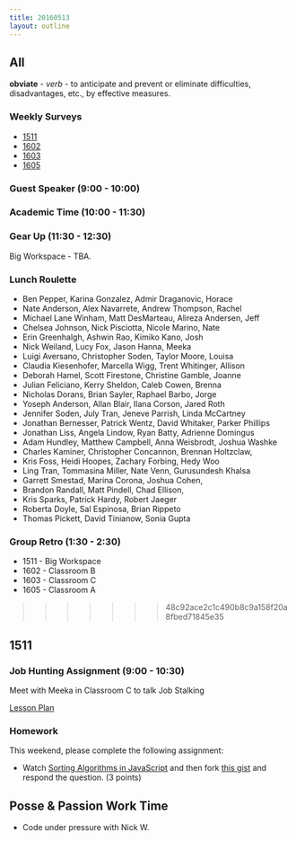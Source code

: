```yaml
---
title: 20160513
layout: outline
---
```

## All


**obviate** - _verb_ - to anticipate and prevent or eliminate difficulties,
disadvantages, etc., by effective measures.

### Weekly Surveys

* [1511]()
* [1602](https://docs.google.com/forms/d/1ePkZO9Fchf12CJjBhhnrK9vhEudNPVVDkb0Xvdv65IM/viewform)
* [1603](https://docs.google.com/forms/d/1-mAcUDRf6IT9rdb9QslXn9G_sZR6yPEEF2YE3H-U0B0/viewform)
* [1605](http://goo.gl/forms/SkTo2i6VM6)

### Guest Speaker (9:00 - 10:00)

### Academic Time (10:00 - 11:30)

### Gear Up (11:30 - 12:30)

Big Workspace - TBA.

### Lunch Roulette

* Ben Pepper, Karina Gonzalez, Admir Draganovic, Horace
* Nate Anderson, Alex Navarrete, Andrew Thompson, Rachel
* Michael Lane Winham, Matt DesMarteau, Alireza Andersen, Jeff
* Chelsea Johnson, Nick Pisciotta, Nicole Marino, Nate
* Erin Greenhalgh, Ashwin Rao, Kimiko Kano, Josh
* Nick Weiland, Lucy Fox, Jason Hanna, Meeka
* Luigi Aversano, Christopher Soden, Taylor Moore, Louisa
* Claudia Kiesenhofer, Marcella Wigg, Trent Whitinger, Allison
* Deborah Hamel, Scott Firestone, Christine Gamble, Joanne
* Julian Feliciano, Kerry Sheldon, Caleb Cowen, Brenna
* Nicholas Dorans, Brian Sayler, Raphael Barbo, Jorge
* Yoseph Anderson, Allan Blair, Ilana Corson, Jared Roth
* Jennifer Soden, July Tran, Jeneve Parrish, Linda McCartney
* Jonathan Bernesser, Patrick Wentz, David Whitaker, Parker Phillips
* Jonathan Liss, Angela Lindow, Ryan Batty, Adrienne Domingus
* Adam Hundley, Matthew Campbell, Anna Weisbrodt, Joshua Washke
* Charles Kaminer, Christopher Concannon, Brennan Holtzclaw,
* Kris Foss, Heidi Hoopes, Zachary Forbing, Hedy Woo
* Ling Tran, Tommasina Miller, Nate Venn, Gurusundesh Khalsa
* Garrett Smestad, Marina Corona, Joshua Cohen,
* Brandon Randall, Matt Pindell, Chad Ellison,
* Kris Sparks, Patrick Hardy, Robert Jaeger
* Roberta Doyle, Sal Espinosa, Brian Rippeto
* Thomas Pickett, David Tinianow, Sonia Gupta

### Group Retro (1:30 - 2:30)

* 1511 - Big Workspace
* 1602 - Classroom B
* 1603 - Classroom C
* 1605 - Classroom A

>>>>>>> 48c92ace2c1c490b8c9a158f20a8fbed71845e35

## 1511

### Job Hunting Assignment (9:00 - 10:30)

Meet with Meeka in Classroom C to talk Job Stalking

[Lesson Plan](https://github.com/turingschool/lesson_plans/blob/master/ruby_04-apis_and_scalability/job-hunting-assignment.markdown)

### Homework

This weekend, please complete the following assignment:

- Watch [Sorting Algorithms in JavaScript](https://www.youtube.com/watch?v=uRyqlhjXYQI) and then fork [this gist][sort] and respond the question. (3 points)

[sort]: https://gist.github.com/stevekinney/9e9cfeb225c8133fda73

## Posse & Passion Work Time

* Code under pressure with Nick W.
